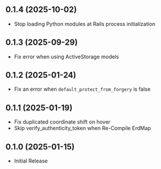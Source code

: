 ## 0.1.4 (2025-10-02)

- Stop loading Python modules at Rails process initialization

## 0.1.3 (2025-09-29)

- Fix error when using ActiveStorage models

## 0.1.2 (2025-01-24)

- Fix an error when `default_protect_from_forgery` is false

## 0.1.1 (2025-01-19)

- Fix duplicated coordinate shift on hover
- Skip verify_authenticity_token when Re-Compile ErdMap

## 0.1.0 (2025-01-15)

- Initial Release
